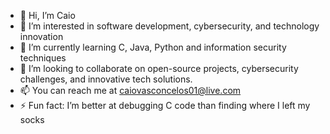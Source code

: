 - 👋 Hi, I’m Caio
- 👀 I’m interested in software development, cybersecurity, and technology innovation
- 🌱 I’m currently learning C, Java, Python and information security techniques
- 💞️ I’m looking to collaborate on open-source projects, cybersecurity challenges, and innovative tech solutions.
- 📫 You can reach me at caiovasconcelos01@live.com
- ⚡ Fun fact: I’m better at debugging C code than finding where I left my socks

<!---
kiovaz1/kiovaz1 is a ✨ special ✨ repository because its `README.md` (this file) appears on your GitHub profile.
You can click the Preview link to take a look at your changes.
--->
